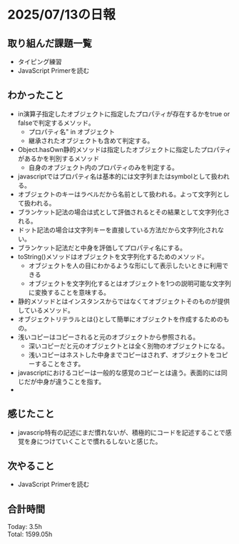 # 2025/07/13の日報
## 取り組んだ課題一覧
* タイピング練習
* JavaScript Primerを読む
## わかったこと 
* in演算子指定したオブジェクトに指定したプロパティが存在するかをtrue or falseで判定するメソッド。
  * プロパティ名" in オブジェクト
  * 継承されたオブジェクトも含めて判定する。
* Object.hasOwn静的メソッドは指定したオブジェクトに指定したプロパティがあるかを判別するメソッド
  * 自身のオブジェクト内のプロパティのみを判定する。
*  javascriptではプロパティ名は基本的には文字列またはsymbolとして扱われる。
  * オブジェクトのキーはラベルだから名前として扱われる。よって文字列として扱われる。
  * ブランケット記法の場合は式として評価されるとその結果として文字列化される。  
  * ドット記法の場合は文字列キーを直接している方法だから文字列化されない。
  * ブランケット記法だと中身を評価してプロパティ名にする。
* toString()メソッドはオブジェクトを文字列化するためのメソッド。
  * オブジェクトを人の目にわかるような形にして表示したいときに利用できる
  * オブジェクトを文字列化するとはオブジェクトを1つの説明可能な文字列に変換することを意味する。
* 静的メソッドとはインスタンスからではなくてオブジェクトそのものが提供しているメソッド。
* オブジェクトリテラルとは{}として簡単にオブジェクトを作成するためのもの。
* 浅いコピーはコピーされると元のオブジェクトから参照される。
  * 深いコピーだと元のオブジェクトとは全く別物のオブジェクトになる。
  * 浅いコピーはネストした中身までコピーはされず、オブジェクトをコピーすることをさす。
* javascriptにおけるコピーは一般的な感覚のコピーとは違う。表面的には同じだが中身が違うことを指す。
*                
## 感じたこと
* javascrip特有の記述にまだ慣れないが、積極的にコードを記述することで感覚を身につけていくことで慣れるしないと感じた。
## 次やること
* JavaScript Primerを読む
##  合計時間 
Today: 3.5h<br>
Total: 1599.05h
